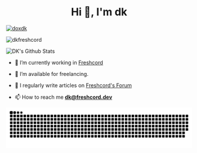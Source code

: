 <h1 align="center">Hi 👋, I'm dk</h1>

[![doxdk](https://svg-banners.vercel.app/api?type=origin&text1=dk&text2=%F0%9F%9B%A0%EF%B8%8F%20github.com/doxdk&width=800&height=400)](https://github.com/doxdk?tab=repositories)
<!-- <h3 align="center">A passionate Desktop App developer from Italy &#127470;&#127475</h3> -->

<p align="left"> <img src="https://komarev.com/ghpvc/?username=fresonfreshcord&label=Profile%20views&color=0e75b6&style=flat" alt="dkfreshcord" /> </p>

![DK's Github Stats](https://github-readme-stats.vercel.app/api?username=doxdk\&bg_color=30,e96443,904e95\&title_color=fff\&text_color=fff)

- 🔭 I’m currently working in <a href="https://freshcord.dev/" target="blank">Freshcord</a>

- 🤝 I’m available for freelancing.

- 📝 I regularly write articles on [Freshcord's Forum](https://freshcord.dev/forum)

- 📫 How to reach me **dk@freshcord.dev**

<p align="left"> <img src="https://raw.githubusercontent.com/FresonDev/cdnPublic/refs/heads/main/github-user-contribution.svg" alt="contributions" /> </p>
